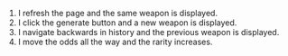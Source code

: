 1. I refresh the page and the same weapon is displayed.
2. I click the generate button and a new weapon is displayed.
3. I navigate backwards in history and the previous weapon is displayed.
4. I move the odds all the way and the rarity increases.